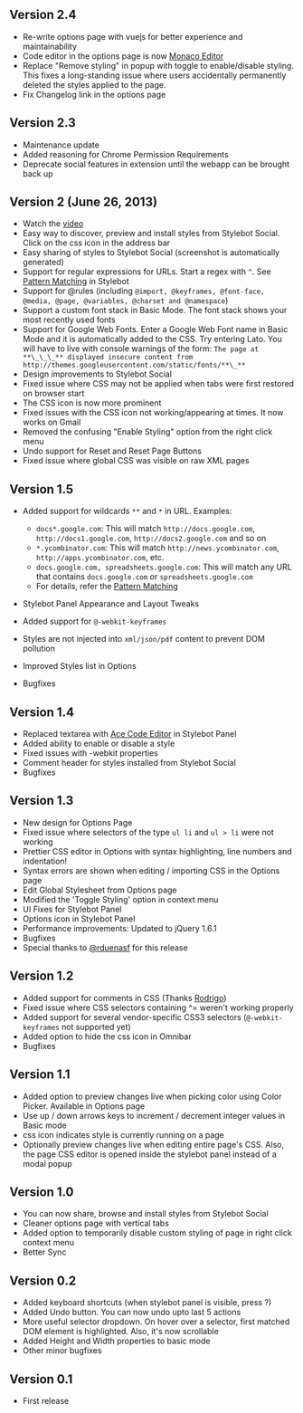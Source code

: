## Version 2.4

- Re-write options page with vuejs for better experience and maintainability
- Code editor in the options page is now [Monaco Editor](https://microsoft.github.io/monaco-editor/)
- Replace "Remove styling" in popup with toggle to enable/disable styling. This fixes a long-standing issue where users accidentally permanently deleted the styles applied to the page.
- Fix Changelog link in the options page

## Version 2.3

- Maintenance update
- Added reasoning for Chrome Permission Requirements
- Deprecate social features in extension until the webapp can be brought back up

## Version 2 (June 26, 2013)

- Watch the [video](http://www.youtube.com/watch?v=zcOLjfPptw4)
- Easy way to discover, preview and install styles from Stylebot Social. Click on the css icon in the address bar
- Easy sharing of styles to Stylebot Social (screenshot is automatically generated)
- Support for regular expressions for URLs. Start a regex with `^`. See [Pattern Matching](https://github.com/ankit/stylebot#pattern-matching) in Stylebot
- Support for @rules (including `@import, @keyframes, @font-face, @media, @page, @variables, @charset and @namespace`)
- Support a custom font stack in Basic Mode. The font stack shows your most recently used fonts
- Support for Google Web Fonts. Enter a Google Web Font name in Basic Mode and it is automatically added to the CSS. Try entering Lato.
  You will have to live with console warnings of the form: `The page at **\_\_\_** displayed insecure content from http://themes.googleusercontent.com/static/fonts/**\_**`
- Design improvements to Stylebot Social
- Fixed issue where CSS may not be applied when tabs were first restored on browser start
- The CSS icon is now more prominent
- Fixed issues with the CSS icon not working/appearing at times. It now works on Gmail
- Removed the confusing "Enable Styling" option from the right click menu
- Undo support for Reset and Reset Page Buttons
- Fixed issue where global CSS was visible on raw XML pages

## Version 1.5

- Added support for wildcards `**` and `*` in URL. Examples:

  - `docs*.google.com`: This will match `http://docs.google.com`, `http://docs1.google.com`, `http://docs2.google.com` and so on
  - `*.ycombinator.com`: This will match `http://news.ycombinator.com`, `http://apps.ycombinator.com`, etc.
  - `docs.google.com, spreadsheets.google.com`: This will match any URL that contains `docs.google.com` or `spreadsheets.google.com`
  - For details, refer the [Pattern Matching](https://github.com/ankit/stylebot#pattern-matching)

- Stylebot Panel Appearance and Layout Tweaks
- Added support for `@-webkit-keyframes`
- Styles are not injected into `xml/json/pdf` content to prevent DOM pollution
- Improved Styles list in Options
- Bugfixes

## Version 1.4

- Replaced textarea with [Ace Code Editor](http://ace.ajax.org/) in Stylebot Panel
- Added ability to enable or disable a style
- Fixed issues with -webkit properties
- Comment header for styles installed from Stylebot Social
- Bugfixes

## Version 1.3

- New design for Options Page
- Fixed issue where selectors of the type `ul li` and `ul > li` were not working
- Prettier CSS editor in Options with syntax highlighting, line numbers and indentation!
- Syntax errors are shown when editing / importing CSS in the Options page
- Edit Global Stylesheet from Options page
- Modified the 'Toggle Styling' option in context menu
- UI Fixes for Stylebot Panel
- Options icon in Stylebot Panel
- Performance improvements: Updated to jQuery 1.6.1
- Bugfixes
- Special thanks to [@rduenasf](https://github.com/rduenasf) for this release

## Version 1.2

- Added support for comments in CSS (Thanks [Rodrigo](https://github.com/rduenasf))
- Fixed issue where CSS selectors containing ^= weren't working properly
- Added support for several vendor-specific CSS3 selectors (`@-webkit-keyframes` not supported yet)
- Added option to hide the css icon in Omnibar
- Bugfixes

## Version 1.1

- Added option to preview changes live when picking color using Color Picker. Available in Options page
- Use up / down arrows keys to increment / decrement integer values in Basic mode
- css icon indicates style is currently running on a page
- Optionally preview changes live when editing entire page's CSS. Also, the page CSS editor is opened inside the stylebot panel instead of a modal popup

## Version 1.0

- You can now share, browse and install styles from Stylebot Social
- Cleaner options page with vertical tabs
- Added option to temporarily disable custom styling of page in right click context menu
- Better Sync

## Version 0.2

- Added keyboard shortcuts (when stylebot panel is visible, press ?)
- Added Undo button. You can now undo upto last 5 actions
- More useful selector dropdown. On hover over a selector, first matched DOM element is highlighted. Also, it's now scrollable
- Added Height and Width properties to basic mode
- Other minor bugfixes

## Version 0.1

- First release
